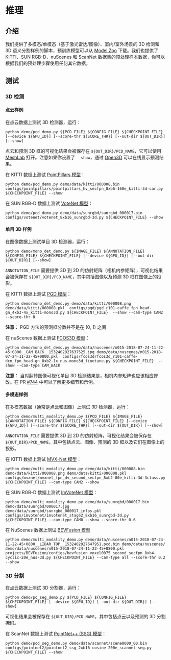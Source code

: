 # 推理

## 介绍

我们提供了多模态/单模态（基于激光雷达/图像）、室内/室外场景的 3D 检测和 3D 语义分割样例的脚本，预训练模型可以从 [Model Zoo](https://github.com/open-mmlab/mmdetection3d/blob/dev-1.x/docs/zh_cn/model_zoo.md) 下载。我们也提供了 KITTI、SUN RGB-D、nuScenes 和 ScanNet 数据集的预处理样本数据，你可以根据我们的预处理步骤使用任何其它数据。

## 测试

### 3D 检测

#### 点云样例

在点云数据上测试 3D 检测器，运行：

```shell
python demo/pcd_demo.py ${PCD_FILE} ${CONFIG_FILE} ${CHECKPOINT_FILE} [--device ${GPU_ID}] [--score-thr ${SCORE_THR}] [--out-dir ${OUT_DIR}] [--show]
```

点云和预测 3D 框的可视化结果会被保存在 `${OUT_DIR}/PCD_NAME`，它可以使用 [MeshLab](http://www.meshlab.net/) 打开。注意如果你设置了 `--show`，通过 [Open3D](http://www.open3d.org/) 可以在线显示预测结果。

在 KITTI 数据上测试 [PointPillars 模型](https://download.openmmlab.com/mmdetection3d/v1.0.0_models/pointpillars/hv_pointpillars_secfpn_6x8_160e_kitti-3d-car/hv_pointpillars_secfpn_6x8_160e_kitti-3d-car_20220331_134606-d42d15ed.pth)：

```shell
python demo/pcd_demo.py demo/data/kitti/000008.bin configs/pointpillars/pointpillars_hv_secfpn_8xb6-160e_kitti-3d-car.py ${CHECKPOINT_FILE} --show
```

在 SUN RGB-D 数据上测试 [VoteNet 模型](https://download.openmmlab.com/mmdetection3d/v1.0.0_models/votenet/votenet_16x8_sunrgbd-3d-10class/votenet_16x8_sunrgbd-3d-10class_20210820_162823-bf11f014.pth)：

```shell
python demo/pcd_demo.py demo/data/sunrgbd/sunrgbd_000017.bin configs/votenet/votenet_8xb16_sunrgbd-3d.py ${CHECKPOINT_FILE} --show
```

#### 单目 3D 样例

在图像数据上测试单目 3D 检测器，运行：

```shell
python demo/mono_det_demo.py ${IMAGE_FILE} ${ANNOTATION_FILE} ${CONFIG_FILE} ${CHECKPOINT_FILE} [--device ${GPU_ID}] [--out-dir ${OUT_DIR}] [--show]
```

`ANNOTATION_FILE` 需要提供 3D 到 2D 的仿射矩阵（相机内参矩阵），可视化结果会被保存在 `${OUT_DIR}/PCD_NAME`，其中包括图像以及预测 3D 框在图像上的投影。

在 KITTI 数据上测试 [PGD 模型](https://download.openmmlab.com/mmdetection3d/v1.0.0_models/pgd/pgd_r101_caffe_fpn_gn-head_3x4_4x_kitti-mono3d/pgd_r101_caffe_fpn_gn-head_3x4_4x_kitti-mono3d_20211022_102608-8a97533b.pth)：

```shell
python demo/mono_det_demo.py demo/data/kitti/000008.png demo/data/kitti/000008.pkl  configs/pgd/pgd_r101-caffe_fpn_head-gn_4xb3-4x_kitti-mono3d.py ${CHECKPOINT_FILE}  --show --cam-type CAM2 --score-thr 8
```

**注意**： PGD 方法的预测框分数并不是在 (0, 1) 之间

在 nuScenes 数据上测试 [FCOS3D 模型](https://download.openmmlab.com/mmdetection3d/v0.1.0_models/fcos3d/fcos3d_r101_caffe_fpn_gn-head_dcn_2x8_1x_nus-mono3d_finetune/fcos3d_r101_caffe_fpn_gn-head_dcn_2x8_1x_nus-mono3d_finetune_20210717_095645-8d806dc2.pth)：

```shell
python demo/mono_det_demo.py demo/data/nuscenes/n015-2018-07-24-11-22-45+0800__CAM_BACK__1532402927637525.jpg demo/data/nuscenes/n015-2018-07-24-11-22-45+0800.pkl  configs/fcos3d/fcos3d_r101-caffe-dcn_fpn_head-gn_8xb2-1x_nus-mono3d_finetune.py ${CHECKPOINT_FILE}  --show --cam-type CAM_BACK
```

**注意**： 当对翻转图像可视化单目 3D 检测结果是，相机内参矩阵也应该相应修改。在 PR [#744](https://github.com/open-mmlab/mmdetection3d/pull/744) 中可以了解更多细节和示例。

#### 多模态样例

在多模态数据（通常是点云和图像）上测试 3D 检测器，运行：

```shell
python demo/multi_modality_demo.py ${PCD_FILE} ${IMAGE_FILE} ${ANNOTATION_FILE} ${CONFIG_FILE} ${CHECKPOINT_FILE} [--device ${GPU_ID}] [--score-thr ${SCORE_THR}] [--out-dir ${OUT_DIR}] [--show]
```

`ANNOTATION_FILE` 需要提供 3D 到 2D 的仿射矩阵，可视化结果会被保存在 `${OUT_DIR}/PCD_NAME`，其中包括点云、图像、预测的 3D 框以及它们在图像上的投影。

在 KITTI 数据上测试 [MVX-Net 模型](https://download.openmmlab.com/mmdetection3d/v1.1.0_models/mvxnet/mvxnet_fpn_dv_second_secfpn_8xb2-80e_kitti-3d-3class/mvxnet_fpn_dv_second_secfpn_8xb2-80e_kitti-3d-3class-8963258a.pth)：

```shell
python demo/multi_modality_demo.py demo/data/kitti/000008.bin demo/data/kitti/000008.png demo/data/kitti/000008.pkl configs/mvxnet/mvxnet_fpn_dv_second_secfpn_8xb2-80e_kitti-3d-3class.py ${CHECKPOINT_FILE} --cam-type CAM2 --show
```

在 SUN RGB-D 数据上测试 [ImVoteNet 模型](https://download.openmmlab.com/mmdetection3d/v1.0.0_models/imvotenet/imvotenet_stage2_16x8_sunrgbd-3d-10class/imvotenet_stage2_16x8_sunrgbd-3d-10class_20210819_192851-1bcd1b97.pth)：

```shell
python demo/multi_modality_demo.py demo/data/sunrgbd/000017.bin demo/data/sunrgbd/000017.jpg demo/data/sunrgbd/sunrgbd_000017_infos.pkl configs/imvotenet/imvotenet_stage2_8xb16_sunrgbd-3d.py ${CHECKPOINT_FILE} --cam-type CAM0 --show --score-thr 0.6
```

在 NuScenes 数据上测试 [BEVFusion 模型](https://drive.google.com/file/d/1QkvbYDk4G2d6SZoeJqish13qSyXA4lp3/view?usp=share_link)

```shell
python demo/multi_modality_demo.py demo/data/nuscenes/n015-2018-07-24-11-22-45+0800__LIDAR_TOP__1532402927647951.pcd.bin demo/data/nuscenes/ demo/data/nuscenes/n015-2018-07-24-11-22-45+0800.pkl projects/BEVFusion/configs/bevfusion_voxel0075_second_secfpn_8xb4-cyclic-20e_nus-3d.py ${CHECKPOINT_FILE} --cam-type all --score-thr 0.2 --show
```

### 3D 分割

在点云数据上测试 3D 分割器，运行：

```shell
python demo/pc_seg_demo.py ${PCD_FILE} ${CONFIG_FILE} ${CHECKPOINT_FILE} [--device ${GPU_ID}] [--out-dir ${OUT_DIR}] [--show]
```

可视化结果会被保存在 `${OUT_DIR}/PCD_NAME`，其中包括点云以及预测的 3D 分割掩码。

在 ScanNet 数据上测试 [PointNet++ (SSG) 模型](https://download.openmmlab.com/mmdetection3d/v0.1.0_models/pointnet2/pointnet2_ssg_16x2_cosine_200e_scannet_seg-3d-20class/pointnet2_ssg_16x2_cosine_200e_scannet_seg-3d-20class_20210514_143644-ee73704a.pth)：

```shell
python demo/pcd_seg_demo.py demo/data/scannet/scene0000_00.bin configs/pointnet2/pointnet2_ssg_2xb16-cosine-200e_scannet-seg.py ${CHECKPOINT_FILE} --show
```
